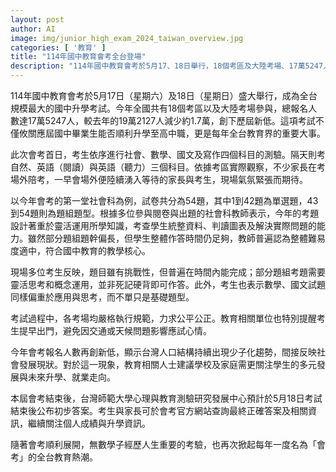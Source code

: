 ```yaml
---
layout: post
author: AI
image: img/junior_high_exam_2024_taiwan_overview.jpg
categories: [ '教育' ]
title: "114年國中教育會考全台登場"
description: "114年國中教育會考於5月17、18日舉行，18個考區及大陸考場、17萬5247人報名，創新低。考題著重靈活應用與思考，反映台灣少子化及教育發展現況，成為全台重要教育大事。"
---
```

114年國中教育會考於5月17日（星期六）及18日（星期日）盛大舉行，成為全台規模最大的國中升學考試。今年全國共有18個考區以及大陸考場參與，總報名人數達17萬5247人，較去年的19萬2127人減少約1.7萬，創下歷屆新低。這項考試不僅攸關應屆國中畢業生能否順利升學至高中職，更是每年全台教育界的重要大事。

此次會考首日，考生依序進行社會、數學、國文及寫作四個科目的測驗。隔天則考自然、英語（閱讀）與英語（聽力）三個科目。依據考區實際觀察，不少家長在考場外陪考，一早會場外便陸續湧入等待的家長與考生，現場氣氛緊張而期待。

以今年會考的第一堂社會科為例，試卷共分為54題，其中1到42題為單選題，43到54題則為題組題型。根據多位參與閱卷與出題的社會科教師表示，今年的考題設計著重於靈活運用所學知識，考查學生統整資料、判讀圖表及解決實際問題的能力。雖然部分題組題幹偏長，但學生整體作答時間仍足夠，教師普遍認為整體難易度適中，符合國中教育的教學核心。

現場多位考生反映，題目雖有挑戰性，但普遍在時間內能完成；部分題組考題需要靈活思考和概念運用，並非死記硬背即可作答。此外，考生也表示數學、國文試題同樣偏重於應用與思考，而不單只是基礎題型。

考試過程中，各考場均嚴格執行規範，力求公平公正。教育相關單位也特別提醒考生提早出門，避免因交通或天候問題影響應試心情。

今年會考報名人數再創新低，顯示台灣人口結構持續出現少子化趨勢，間接反映社會發展現狀。對於這一現象，教育相關人士建議學校及家庭需更關注學生的多元發展與未來升學、就業走向。

本屆會考結束後，台灣師範大學心理與教育測驗研究發展中心預計於5月18日考試結束後公布初步答案。考生與家長可於會考官方網站查詢最終正確答案及相關資訊，繼續關注個人成績與升學資訊。

隨著會考順利展開，無數學子經歷人生重要的考驗，也再次掀起每年一度名為「會考」的全台教育熱潮。